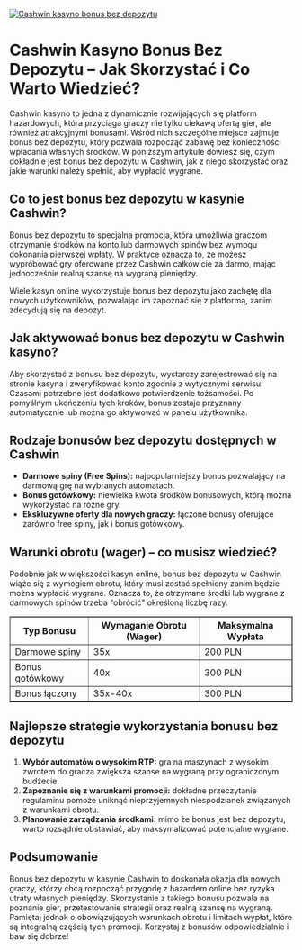 [![Cashwin kasyno bonus bez depozytu](https://123-caf.pages.dev/gitsignup.png)](https://vrmoo.ru/Bt82HjjY)

<h1>Cashwin Kasyno Bonus Bez Depozytu – Jak Skorzystać i Co Warto Wiedzieć?</h1>  <p>Cashwin kasyno to jedna z dynamicznie rozwijających się platform hazardowych, która przyciąga graczy nie tylko ciekawą ofertą gier, ale również atrakcyjnymi bonusami. Wśród nich szczególne miejsce zajmuje bonus bez depozytu, który pozwala rozpocząć zabawę bez konieczności wpłacania własnych środków. W poniższym artykule dowiesz się, czym dokładnie jest bonus bez depozytu w Cashwin, jak z niego skorzystać oraz jakie warunki należy spełnić, aby wypłacić wygrane.</p>  <h2>Co to jest bonus bez depozytu w kasynie Cashwin?</h2>  <p>Bonus bez depozytu to specjalna promocja, która umożliwia graczom otrzymanie środków na konto lub darmowych spinów bez wymogu dokonania pierwszej wpłaty. W praktyce oznacza to, że możesz wypróbować gry oferowane przez Cashwin całkowicie za darmo, mając jednocześnie realną szansę na wygraną pieniędzy.</p>  <p>Wiele kasyn online wykorzystuje bonus bez depozytu jako zachętę dla nowych użytkowników, pozwalając im zapoznać się z platformą, zanim zdecydują się na depozyt.</p>  <h2>Jak aktywować bonus bez depozytu w Cashwin kasyno?</h2>  <p>Aby skorzystać z bonusu bez depozytu, wystarczy zarejestrować się na stronie kasyna i zweryfikować konto zgodnie z wytycznymi serwisu. Czasami potrzebne jest dodatkowo potwierdzenie tożsamości. Po pomyślnym ukończeniu tych kroków, bonus zostaje przyznany automatycznie lub można go aktywować w panelu użytkownika.</p>  <h2>Rodzaje bonusów bez depozytu dostępnych w Cashwin</h2>  <ul>   <li><strong>Darmowe spiny (Free Spins):</strong> najpopularniejszy bonus pozwalający na darmową grę na wybranych automatach.</li>   <li><strong>Bonus gotówkowy:</strong> niewielka kwota środków bonusowych, którą można wykorzystać na różne gry.</li>   <li><strong>Ekskluzywne oferty dla nowych graczy:</strong> łączone bonusy oferujące zarówno free spiny, jak i bonus gotówkowy.</li> </ul>  <h2>Warunki obrotu (wager) – co musisz wiedzieć?</h2>  <p>Podobnie jak w większości kasyn online, bonus bez depozytu w Cashwin wiąże się z wymogiem obrotu, który musi zostać spełniony zanim będzie można wypłacić wygrane. Oznacza to, że otrzymane środki lub wygrane z darmowych spinów trzeba "obrócić" określoną liczbę razy.</p>  <table border="1" cellpadding="8" cellspacing="0">   <thead>     <tr>       <th>Typ Bonusu</th>       <th>Wymaganie Obrotu (Wager)</th>       <th>Maksymalna Wypłata</th>     </tr>   </thead>   <tbody>     <tr>       <td>Darmowe spiny</td>       <td>35x</td>       <td>200 PLN</td>     </tr>     <tr>       <td>Bonus gotówkowy</td>       <td>40x</td>       <td>300 PLN</td>     </tr>     <tr>       <td>Bonus łączony</td>       <td>35x-40x</td>       <td>300 PLN</td>     </tr>   </tbody> </table>  <h2>Najlepsze strategie wykorzystania bonusu bez depozytu</h2>  <ol>   <li><strong>Wybór automatów o wysokim RTP:</strong> gra na maszynach z wysokim zwrotem do gracza zwiększa szanse na wygraną przy ograniczonym budżecie.</li>   <li><strong>Zapoznanie się z warunkami promocji:</strong> dokładne przeczytanie regulaminu pomoże uniknąć nieprzyjemnych niespodzianek związanych z warunkami obrotu.</li>   <li><strong>Planowanie zarządzania środkami:</strong> mimo że bonus jest bez depozytu, warto rozsądnie obstawiać, aby maksymalizować potencjalne wygrane.</li> </ol>  <h2>Podsumowanie</h2>  <p>Bonus bez depozytu w kasynie Cashwin to doskonała okazja dla nowych graczy, którzy chcą rozpocząć przygodę z hazardem online bez ryzyka utraty własnych pieniędzy. Skorzystanie z takiego bonusu pozwala na poznanie gier, przetestowanie strategii oraz realną szansę na wygraną. Pamiętaj jednak o obowiązujących warunkach obrotu i limitach wypłat, które są integralną częścią tych promocji. Korzystaj z bonusów odpowiedzialnie i baw się dobrze!</p>
